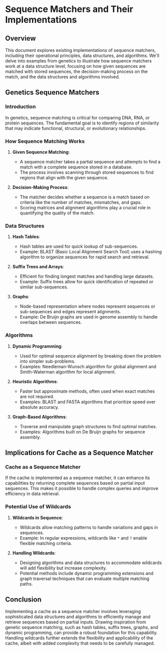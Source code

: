 # Sequence Matchers and Their Implementations

## Overview

This document explores existing implementations of sequence matchers, including their operational principles, data structures, and algorithms. We'll delve into examples from genetics to illustrate how sequence matchers work at a data structure level, focusing on how given sequences are matched with stored sequences, the decision-making process on the match, and the data structures and algorithms involved.

## Genetics Sequence Matchers

### Introduction

In genetics, sequence matching is critical for comparing DNA, RNA, or protein sequences. The fundamental goal is to identify regions of similarity that may indicate functional, structural, or evolutionary relationships.

### How Sequence Matching Works

1. **Given Sequence Matching**:
    - A sequence matcher takes a partial sequence and attempts to find a match with a complete sequence stored in a database.
    - The process involves scanning through stored sequences to find regions that align with the given sequence.

2. **Decision-Making Process**:
    - The matcher decides whether a sequence is a match based on criteria like the number of matches, mismatches, and gaps.
    - Scoring matrices and alignment algorithms play a crucial role in quantifying the quality of the match.

### Data Structures

1. **Hash Tables**: 
    - Hash tables are used for quick lookup of sub-sequences.
    - Example: BLAST (Basic Local Alignment Search Tool) uses a hashing algorithm to organize sequences for rapid search and retrieval.

2. **Suffix Trees and Arrays**:
    - Efficient for finding longest matches and handling large datasets.
    - Example: Suffix trees allow for quick identification of repeated or similar sub-sequences.

3. **Graphs**:
    - Node-based representation where nodes represent sequences or sub-sequences and edges represent alignments.
    - Example: De Bruijn graphs are used in genome assembly to handle overlaps between sequences.

### Algorithms

1. **Dynamic Programming**:
    - Used for optimal sequence alignment by breaking down the problem into simpler sub-problems.
    - Examples: Needleman-Wunsch algorithm for global alignment and Smith-Waterman algorithm for local alignment.

2. **Heuristic Algorithms**:
    - Faster but approximate methods, often used when exact matches are not required.
    - Examples: BLAST and FASTA algorithms that prioritize speed over absolute accuracy.

3. **Graph-Based Algorithms**:
    - Traverse and manipulate graph structures to find optimal matches.
    - Examples: Algorithms built on De Bruijn graphs for sequence assembly.

## Implications for Cache as a Sequence Matcher

### Cache as a Sequence Matcher

If the cache is implemented as a sequence matcher, it can enhance its capabilities by returning complete sequences based on partial input sequences. This makes it possible to handle complex queries and improve efficiency in data retrieval.

### Potential Use of Wildcards

1. **Wildcards in Sequence**:
    - Wildcards allow matching patterns to handle variations and gaps in sequences.
    - Example: In regular expressions, wildcards like `*` and `?` enable flexible matching criteria.

2. **Handling Wildcards**:
    - Designing algorithms and data structures to accommodate wildcards will add flexibility but increase complexity.
    - Potential methods include dynamic programming extensions and graph traversal techniques that can evaluate multiple matching paths.

## Conclusion

Implementing a cache as a sequence matcher involves leveraging sophisticated data structures and algorithms to efficiently manage and retrieve sequences based on partial inputs. Drawing inspiration from genetic sequence matching, such as hash tables, suffix trees, graphs, and dynamic programming, can provide a robust foundation for this capability. Handling wildcards further extends the flexibility and applicability of the cache, albeit with added complexity that needs to be carefully managed.

